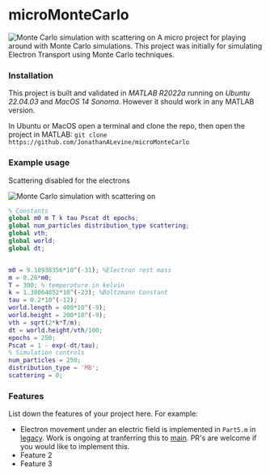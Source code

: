 # microMonteCarlo

![Monte Carlo simulation with scattering on](scattering_on.gif)
A micro project for playing around with Monte Carlo simulations. 
This project was initially for simulating Electron Transport using Monte Carlo techniques.



### Installation
This project is built and validated in *MATLAB R2022a* running on *Ubuntu 22.04.03* and *MacOS 14 Sonoma*. 
However it should work in any MATLAB version.

In Ubuntu or MacOS open a terminal and clone the repo, then open the project in MATLAB:
`git clone https://github.com/JonathanALevine/microMonteCarlo`

### Example usage
Scattering disabled for the electrons

![Monte Carlo simulation with scattering on](scattering_off.gif)
```matlab
% Constants
global m0 m T k tau Pscat dt epochs;
global num_particles distribution_type scattering;
global vth;
global world;
global dt;


m0 = 9.10938356*10^(-31); %Electron rest mass
m = 0.26*m0;
T = 300; % temperature in kelvin
k = 1.38064852*10^(-23); %Boltzmann Constant
tau = 0.2*10^(-12);
world.length = 400*10^(-9);
world.height = 200*10^(-9);
vth = sqrt(2*k*T/m);
dt = world.height/vth/100;
epochs = 250;
Pscat = 1 - exp(-dt/tau);
% Simulation controls
num_particles = 250;
distribution_type = 'MB';
scattering = 0;
```

### Features
List down the features of your project here. For example:
- Electron movement under an electric field is implemented in `Part5.m` in 
[legacy](https://github.com/JonathanALevine/microMonteCarlo/tree/legacy).
Work is ongoing at tranferring this to [main](https://github.com/JonathanALevine/microMonteCarlo). 
PR's are welcome if you would like to implement this. 
- Feature 2
- Feature 3


